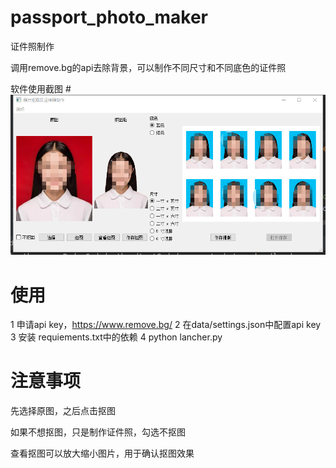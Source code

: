 # passport_photo_maker
证件照制作

调用remove.bg的api去除背景，可以制作不同尺寸和不同底色的证件照


软件使用截图
#![result](./res/images/result.png)

# 使用

1 申请api key，https://www.remove.bg/
2 在data/settings.json中配置api key
3 安装 requiements.txt中的依赖
4 python lancher.py 

# 注意事项

先选择原图，之后点击抠图

如果不想抠图，只是制作证件照，勾选不抠图

查看抠图可以放大缩小图片，用于确认抠图效果